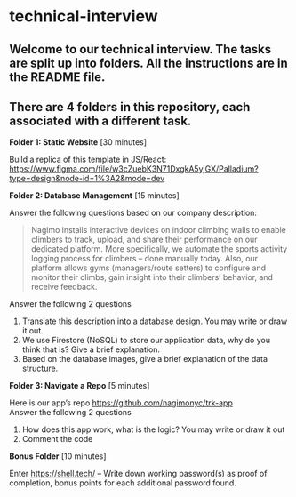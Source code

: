 # technical-interview
Welcome to our technical interview. The tasks are split up into folders. All the instructions are in the README file.
-
There are 4 folders in this repository, each associated with a different task.
-

**Folder 1: Static Website** [30 minutes]

Build a replica of this template in JS/React: https://www.figma.com/file/w3cZuebK3N71DxgkA5yjGX/Palladium?type=design&node-id=1%3A2&mode=dev


**Folder 2: Database Management** [15 minutes]

Answer the following questions based on our company description:
> Nagimo installs interactive devices on indoor climbing walls to enable climbers to track, upload, and share their performance on our dedicated platform. More specifically, we automate the sports activity logging process for climbers – done manually today. Also, our platform allows gyms (managers/route setters) to configure and monitor their climbs, gain insight into their climbers’ behavior, and receive feedback.

Answer the following 2 questions

  1. Translate this description into a database design. You may write or draw it out.
  3. We use Firestore (NoSQL) to store our application data, why do you think that is? Give a brief explanation.
  5. Based on the database images, give a brief explanation of the data structure.


**Folder 3: Navigate a Repo** [5 minutes]

Here is our app’s repo https://github.com/nagimonyc/trk-app  
Answer the following 2 questions
  1. How does this app work, what is the logic? You may write or draw it out
  2. Comment the code



**Bonus Folder** [10 minutes]

Enter https://shell.tech/ – Write down working password(s) as proof of completion, bonus points for each additional password found.
